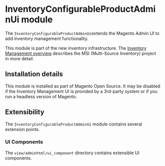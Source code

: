 # InventoryConfigurableProductAdminUi module

The `InventoryConfigurableProductAdminUi`extends the Magento Admin UI to add inventory management functionality.

This module is part of the new inventory infrastructure. The
[Inventory Management overview](https://devdocs.magento.com/guides/v2.4/inventory/index.html)
describes the MSI (Multi-Source Inventory) project in more detail.

## Installation details

This module is installed as part of Magento Open Source. It may be disabled if the Inventory Management UI
is provided by a 3rd-party system or if you run a headless version of Magento.

## Extensibility

The `InventoryConfigurableProductAdminUi` module contains several extension points.

### UI Components

The `view/adminhtml/ui_component` directory contains extensible UI components.
